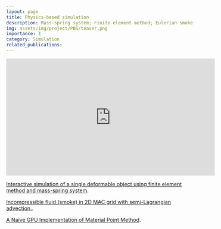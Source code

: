 ```yaml
---
layout: page
title: Physics-based simulation 
description: Mass-spring system; Finite element method; Eulerian smoke; Material point method
img: assets/img/project/PBS/teaser.png
importance: 1
category: Simulation
related_publications:
---
```


<iframe width="560" height="315" src="https://www.youtube.com/embed/R1CgvmB3IOQ?si=1YlyFNPCT0IqWwnG" title="YouTube video player" frameborder="0" allow="accelerometer; autoplay; clipboard-write; encrypted-media; gyroscope; picture-in-picture; web-share" referrerpolicy="strict-origin-when-cross-origin" allowfullscreen></iframe>

[Interactive simulation of a single deformable object using finite element method and mass-spring system](https://github.com/H-YWu/CSC417-assignments).

[Incompressible fluid (smoke) in 2D MAC grid with semi-Lagrangian advection.](https://github.com/H-YWu/2D-Smoke).

[A Naive GPU Implementation of Material Point Method](https://github.com/H-YWu/mpm).